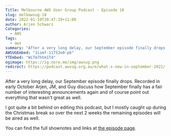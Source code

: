 ```yaml
---
Title: Melbourne AWS User Group Podcast - Episode 18
slug: melbawsug-18
date: 2022-01-10T20:47:19+11:00
author: Arjen Schwarz
Categories:
  - AWS
Tags:
  - aws
summary: "After a very long delay, our September episode finally drops. Recorded in early October Arjen, JM, and Guy discuss how September finally has a fair number of interesting announcements again and of course point out everything that wasn't great as well."
AWSUGEmbed: "3ismf-11752e0-pb"
YTEmbed: "WiTm7htm1T4"
ogimage: https://ig.nore.me/img/awsug.png
redirect: https://podcast.awsug.org.au/e/what-s-new-in-september-2021/
---
```


After a very long delay, our September episode finally drops. Recorded in early October Arjen, JM, and Guy discuss how September finally has a fair number of interesting announcements again and of course point out everything that wasn't great as well.

I got quite a bit behind on editing this podcast, but I mostly caught up during the Christmas break so over the next 2 weeks the remaining episodes will be aired as well.

You can find the full shownotes and links at [the episode page](https://podcast.awsug.org.au/e/what-s-new-in-september-2021).